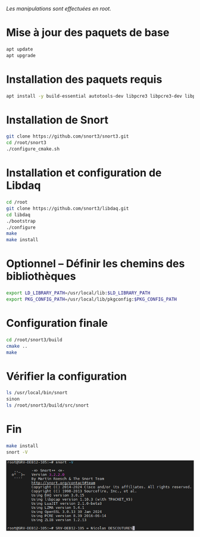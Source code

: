 *Les manipulations sont effectuées en root.*

# Mise à jour des paquets de base
```bash
apt update
apt upgrade
```

# Installation des paquets requis 
```bash 
apt install -y build-essential autotools-dev libpcre3 libpcre3-dev libpcap-dev libdumbnet-dev bison flex zlib1g-dev libluajit-5.1-dev liblzma-dev libssl-dev pkg-config hwloc libhwloc-dev cmake git
```

# Installation de Snort
```bash
git clone https://github.com/snort3/snort3.git
cd /root/snort3
./configure_cmake.sh
```

# Installation et configuration de Libdaq
```bash
cd /root
git clone https://github.com/snort3/libdaq.git 
cd libdaq 
./bootstrap
./configure
make
make install
```

# Optionnel – Définir les chemins des bibliothèques
```bash
export LD_LIBRARY_PATH=/usr/local/lib:$LD_LIBRARY_PATH 
export PKG_CONFIG_PATH=/usr/local/lib/pkgconfig:$PKG_CONFIG_PATH 
```

# Configuration finale
```bash
cd /root/snort3/build
cmake ..
make
```

# Vérifier la configuration
```bash
ls /usr/local/bin/snort
sinon 
ls /root/snort3/build/src/snort
```

# Fin
```bash
make install	
snort -V
```
<p align="center">
    <img src="SNORT_OK.png" alt="SNORT_OK" style="width: 800px;" />
</p>